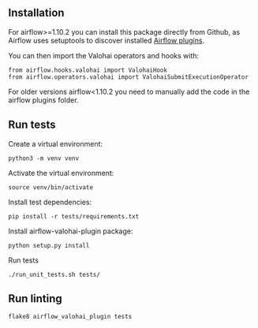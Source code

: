 ## Installation

For airflow>=1.10.2 you can install this package directly from Github, as Airflow uses setuptools to discover installed [Airflow plugins](https://airflow.apache.org/plugins.html#plugins-as-python-packages).

You can then import the Valohai operators and hooks with:

```
from airflow.hooks.valohai import ValohaiHook
from airflow.operators.valohai import ValohaiSubmitExecutionOperator
```

For older versions airflow<1.10.2  you need to manually add the code in the airflow plugins folder.

## Run tests

Create a virtual environment:

```python3 -m venv venv```

Activate the virtual environment:

```source venv/bin/activate```

Install test dependencies:

```pip install -r tests/requirements.txt```

Install airflow-valohai-plugin package:

```python setup.py install```

Run tests

```./run_unit_tests.sh tests/```

## Run linting

```flake8 airflow_valohai_plugin tests```